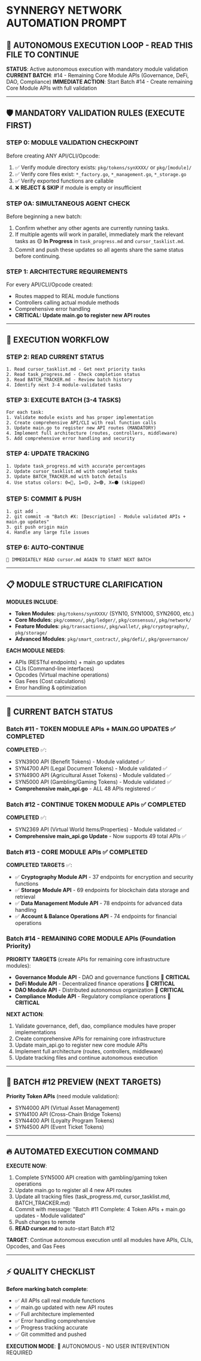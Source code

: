 # SYNNERGY NETWORK AUTOMATION PROMPT

## 🔄 AUTONOMOUS EXECUTION LOOP - READ THIS FILE TO CONTINUE

**STATUS**: Active autonomous execution with mandatory module validation
**CURRENT BATCH**: #14 - Remaining Core Module APIs (Governance, DeFi, DAO, Compliance)
**IMMEDIATE ACTION**: Start Batch #14 - Create remaining Core Module APIs with full validation

---

## 🛡️ MANDATORY VALIDATION RULES (EXECUTE FIRST)

### STEP 0: MODULE VALIDATION CHECKPOINT
Before creating ANY API/CLI/Opcode:
1. ✅ Verify module directory exists: `pkg/tokens/synXXXX/` or `pkg/[module]/`
2. ✅ Verify core files exist: `*_factory.go`, `*_management.go`, `*_storage.go`
3. ✅ Verify exported functions are callable
4. ❌ **REJECT & SKIP** if module is empty or insufficient

### STEP 0A: SIMULTANEOUS AGENT CHECK
Before beginning a new batch:
1. Confirm whether any other agents are currently running tasks.
2. If multiple agents will work in parallel, immediately mark the relevant tasks as 🟡 **In Progress** in `task_progress.md` and `cursor_tasklist.md`.
3. Commit and push these updates so all agents share the same status before continuing.

### STEP 1: ARCHITECTURE REQUIREMENTS
For every API/CLI/Opcode created:
- Routes mapped to REAL module functions
- Controllers calling actual module methods
- Comprehensive error handling
- **CRITICAL: Update main.go to register new API routes**

---

## 🎯 EXECUTION WORKFLOW

### STEP 2: READ CURRENT STATUS
```
1. Read cursor_tasklist.md - Get next priority tasks
2. Read task_progress.md - Check completion status  
3. Read BATCH_TRACKER.md - Review batch history
4. Identify next 3-4 module-validated tasks
```

### STEP 3: EXECUTE BATCH (3-4 TASKS)
```
For each task:
1. Validate module exists and has proper implementation
2. Create comprehensive API/CLI with real function calls
3. Update main.go to register new API routes (MANDATORY)
4. Implement full architecture (routes, controllers, middleware)
5. Add comprehensive error handling and security
```

### STEP 4: UPDATE TRACKING
```
1. Update task_progress.md with accurate percentages
2. Update cursor_tasklist.md with completed tasks
3. Update BATCH_TRACKER.md with batch details
4. Use status colors: 0=🔴, 1=🟡, 2=🟢, X=⚫ (skipped)
```

### STEP 5: COMMIT & PUSH
```
1. git add .
2. git commit -m "Batch #X: [Description] - Module validated APIs + main.go updates"
3. git push origin main
4. Handle any large file issues
```

### STEP 6: AUTO-CONTINUE
```
🔄 IMMEDIATELY READ cursor.md AGAIN TO START NEXT BATCH
```

---

## 📋 MODULE STRUCTURE CLARIFICATION

**MODULES INCLUDE**:
- **Token Modules**: `pkg/tokens/synXXXX/` (SYN10, SYN1000, SYN2600, etc.)
- **Core Modules**: `pkg/common/`, `pkg/ledger/`, `pkg/consensus/`, `pkg/network/`
- **Feature Modules**: `pkg/transactions/`, `pkg/wallet/`, `pkg/cryptography/`, `pkg/storage/`
- **Advanced Modules**: `pkg/smart_contract/`, `pkg/defi/`, `pkg/governance/`

**EACH MODULE NEEDS**:
- APIs (RESTful endpoints) + main.go updates
- CLIs (Command-line interfaces)  
- Opcodes (Virtual machine operations)
- Gas Fees (Cost calculations)
- Error handling & optimization

---

## 🎯 CURRENT BATCH STATUS

### Batch #11 - TOKEN MODULE APIs + MAIN.GO UPDATES ✅ **COMPLETED**

**COMPLETED** ✅:
- SYN3900 API (Benefit Tokens) - Module validated ✅
- SYN4700 API (Legal Document Tokens) - Module validated ✅  
- SYN4900 API (Agricultural Asset Tokens) - Module validated ✅
- SYN5000 API (Gambling/Gaming Tokens) - Module validated ✅
- **Comprehensive main_api.go** - ALL 48 APIs registered ✅

### Batch #12 - CONTINUE TOKEN MODULE APIs ✅ **COMPLETED**

**COMPLETED** ✅:
- SYN2369 API (Virtual World Items/Properties) - Module validated ✅
- **Comprehensive main_api.go Update** - Now supports 49 total APIs ✅

### Batch #13 - CORE MODULE APIs ✅ **COMPLETED**

**COMPLETED TARGETS** ✅:
- ✅ **Cryptography Module API** - 37 endpoints for encryption and security functions 
- ✅ **Storage Module API** - 69 endpoints for blockchain data storage and retrieval
- ✅ **Data Management Module API** - 78 endpoints for advanced data handling
- ✅ **Account & Balance Operations API** - 74 endpoints for financial operations

### Batch #14 - REMAINING CORE MODULE APIs (Foundation Priority)

**PRIORITY TARGETS** (create APIs for remaining core infrastructure modules):
- **Governance Module API** - DAO and governance functions 🔴 **CRITICAL**
- **DeFi Module API** - Decentralized finance operations 🔴 **CRITICAL**
- **DAO Module API** - Distributed autonomous organization 🔴 **CRITICAL**
- **Compliance Module API** - Regulatory compliance operations 🔴 **CRITICAL**

**NEXT ACTION**: 
1. Validate governance, defi, dao, compliance modules have proper implementations
2. Create comprehensive APIs for remaining core infrastructure
3. Update main_api.go to register new core module APIs
4. Implement full architecture (routes, controllers, middleware)
5. Update tracking files and continue autonomous execution

---

## 🚀 BATCH #12 PREVIEW (NEXT TARGETS)

**Priority Token APIs** (need module validation):
- SYN4000 API (Virtual Asset Management)
- SYN4100 API (Cross-Chain Bridge Tokens)  
- SYN4400 API (Loyalty Program Tokens)
- SYN4500 API (Event Ticket Tokens)

---

## 🔥 AUTOMATED EXECUTION COMMAND

**EXECUTE NOW**:
1. Complete SYN5000 API creation with gambling/gaming token operations
2. Update main.go to register all 4 new API routes  
3. Update all tracking files (task_progress.md, cursor_tasklist.md, BATCH_TRACKER.md)
4. Commit with message: "Batch #11 Complete: 4 Token APIs + main.go updates - Module validated"
5. Push changes to remote
6. **READ cursor.md** to auto-start Batch #12

**TARGET**: Continue autonomous execution until all modules have APIs, CLIs, Opcodes, and Gas Fees

---

## ⚡ QUALITY CHECKLIST

**Before marking batch complete**:
- ✅ All APIs call real module functions
- ✅ main.go updated with new API routes
- ✅ Full architecture implemented
- ✅ Error handling comprehensive
- ✅ Progress tracking accurate
- ✅ Git committed and pushed

**EXECUTION MODE**: 🔄 AUTONOMOUS - NO USER INTERVENTION REQUIRED